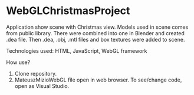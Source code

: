 # WebGLChristmasProject

Application show scene with Christmas view. Models used in scene comes from public library. There were combined into one in Blender and created .dea file. Then .dea, .obj, .mtl files and box textures were added to scene. 

Technologies used: HTML, JavaScript, WebGL framework

How use?
1. Clone repository.
2. MateuszMizioWebGL file open in web browser. To see/change code, open as Visual Studio.
